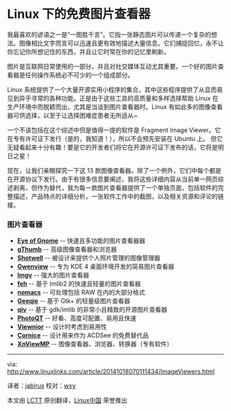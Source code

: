 Linux 下的免费图片查看器
================================================================================

我最喜欢的谚语之一是“一图胜千言”。它指一张静态图片可以传递一个复杂的想法。图像相比文字而言可以迅速且更有效地描述大量信息。它们捕捉回忆，永不让你忘记你所想记住的东西，并且让它时常在你的记忆里刷新。

图片是互联网日常使用的一部分，并且对社交媒体互动尤其重要。一个好的图片查看器是任何操作系统必不可少的一个组成部分。

Linux 系统提供了一个大量开源实用小程序的集合，其中这些程序提供了从显而易见到异乎寻常的各种功能。正是由于这些工具的高质量和多样选择帮助 Linux 在生产环境中而脱颖而出，尤其是当谈到图片查看器时。Linux 有如此多的图像查看器可供选择，以至于让选择困难症患者无所适从~

一个不该包括在这个综述中但是值得一提的软件是 Fragment Image Viewer。它在专有许可证下发行（是的，我知道！），所以不会预先安装在 Ubuntu 上。 但它无疑看起来十分有趣！要是它的开发者们将它在开源许可证下发布的话，它将是明日之星！

现在，让我们亲眼探究一下这 13 款图像查看器。除了一个例外，它们中每个都是在开源协议下发行。由于有很多信息要阐述，我将这些详细内容从当前单一网页综述剥离，但作为替代，我为每一款图片查看器提供了一个单独页面，包括软件的完整描述，产品特点的详细分析，一张软件工作中的截图，以及相关资源和评论的链接。

### 图片查看器 ###

- [**Eye of Gnome**][1] -- 快速且多功能的图片查看器器
- [**gThumb**][2] -- 高级图像查看器和浏览器
- [**Shotwell**][3] -- 被设计来提供个人照片管理的图像管理器
- [**Gwenview**][4] -- 专为 KDE 4 桌面环境开发的简易图片查看器
- [**Imgv**][5] -- 强大的图片查看器
- [**feh**][6] -- 基于 Imlib2 的快速且轻量的图片查看器
- [**nomacs**][7] -- 可处理包括 RAW 在内的大部分格式
- [**Geeqie**][8] -- 基于 Gtk+ 的轻量级图片查看器
- [**qiv**][9] -- 基于 gdk/imlib 的非常小且精致的开源图片查看器
- [**PhotoQT**][10] -- 好看、高度可配置、易用且快速
- [**Viewnior**][11] -- 设计时考虑到易用性
- [**Cornice**][12] -- 设计用来作为 ACDSee 的免费替代品
- [**XnViewMP**][13] -- 图像查看器、浏览器、转换器（专有软件）

--------------------------------------------------------------------------------

via: http://www.linuxlinks.com/article/20141018070111434/ImageViewers.html

译者：[jabirus](https://github.com/jabirus)
校对：[wxy](https://github.com/wxy)

本文由 [LCTT](https://github.com/LCTT/TranslateProject) 原创翻译，[Linux中国](http://linux.cn/) 荣誉推出

[1]:https://projects.gnome.org/eog/
[2]:https://wiki.gnome.org/Apps/gthumb
[3]:https://wiki.gnome.org/Apps/Shotwell/
[4]:http://gwenview.sourceforge.net/
[5]:http://imgv.sourceforge.net/
[6]:http://feh.finalrewind.org/
[7]:http://www.nomacs.org/
[8]:http://geeqie.sourceforge.net/
[9]:http://spiegl.de/qiv/
[10]:http://photoqt.org/
[11]:http://siyanpanayotov.com/project/viewnior/
[12]:http://wxglade.sourceforge.net/extra/cornice.html
[13]:http://www.xnview.com/en/